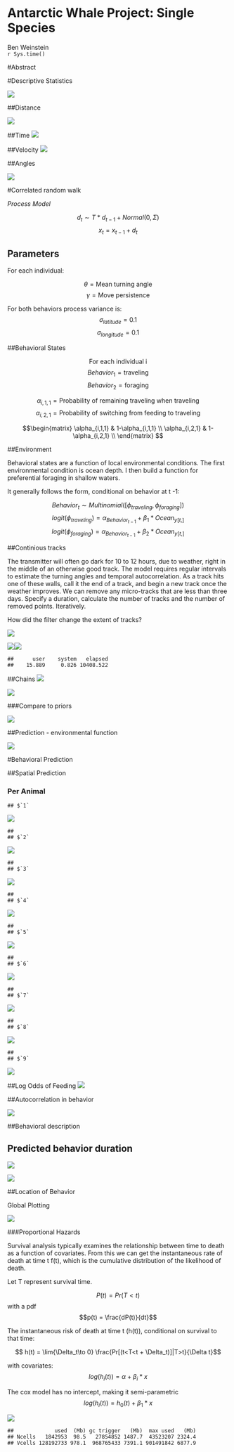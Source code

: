 # Antarctic Whale Project: Single Species
Ben Weinstein  
`r Sys.time()`  





#Abstract



#Descriptive Statistics


![](SingleSpecies_files/figure-html/unnamed-chunk-5-1.png)<!-- -->

##Distance

![](SingleSpecies_files/figure-html/unnamed-chunk-6-1.png)<!-- -->

##Time 
![](SingleSpecies_files/figure-html/unnamed-chunk-7-1.png)<!-- -->

##Velocity
![](SingleSpecies_files/figure-html/unnamed-chunk-8-1.png)<!-- -->

##Angles

![](SingleSpecies_files/figure-html/unnamed-chunk-9-1.png)<!-- -->

#Correlated random walk

*Process Model*

$$ d_{t} \sim T*d_{t-1} + Normal(0,\Sigma)$$
$$ x_t = x_{t-1} + d_{t} $$

## Parameters

For each individual:

$$\theta = \text{Mean turning angle}$$
$$\gamma = \text{Move persistence} $$

For both behaviors process variance is:
$$ \sigma_{latitude} = 0.1$$
$$ \sigma_{longitude} = 0.1$$

##Behavioral States

$$ \text{For each individual i}$$
$$ Behavior_1 = \text{traveling}$$
$$ Behavior_2 = \text{foraging}$$

$$ \alpha_{i,1,1} = \text{Probability of remaining traveling when traveling}$$
$$\alpha_{i,2,1} = \text{Probability of switching from feeding to traveling}$$

$$\begin{matrix}
  \alpha_{i,1,1} & 1-\alpha_{i,1,1} \\
  \alpha_{i,2,1} & 1-\alpha_{i,2,1} \\
\end{matrix}
$$

##Environment

Behavioral states are a function of local environmental conditions. The first environmental condition is ocean depth. I then build a function for preferential foraging in shallow waters.

It generally follows the form, conditional on behavior at t -1:

$$Behavior_t \sim Multinomial([\phi_{traveling},\phi_{foraging}])$$
$$logit(\phi_{traveling}) = \alpha_{Behavior_{t-1}} + \beta_1 * Ocean_{y[t,]}$$
$$logit(\phi_{foraging}) = \alpha_{Behavior_{t-1}} + \beta_2 * Ocean_{y[t,]}$$




##Continious tracks

The transmitter will often go dark for 10 to 12 hours, due to weather, right in the middle of an otherwise good track. The model requires regular intervals to estimate the turning angles and temporal autocorrelation. As a track hits one of these walls, call it the end of a track, and begin a new track once the weather improves. We can remove any micro-tracks that are less than three days.
Specify a duration, calculate the number of tracks and the number of removed points. Iteratively.





How did the filter change the extent of tracks?

![](SingleSpecies_files/figure-html/unnamed-chunk-13-1.png)<!-- -->

![](SingleSpecies_files/figure-html/unnamed-chunk-14-1.png)<!-- -->![](SingleSpecies_files/figure-html/unnamed-chunk-14-2.png)<!-- -->




```
##      user    system   elapsed 
##    15.889     0.826 10408.522
```

##Chains
![](SingleSpecies_files/figure-html/unnamed-chunk-17-1.png)<!-- -->

![](SingleSpecies_files/figure-html/unnamed-chunk-18-1.png)<!-- -->

###Compare to priors

![](SingleSpecies_files/figure-html/unnamed-chunk-19-1.png)<!-- -->

##Prediction - environmental function

![](SingleSpecies_files/figure-html/unnamed-chunk-20-1.png)<!-- -->

#Behavioral Prediction



##Spatial Prediction

### Per Animal

```
## $`1`
```

![](SingleSpecies_files/figure-html/unnamed-chunk-22-1.png)<!-- -->

```
## 
## $`2`
```

![](SingleSpecies_files/figure-html/unnamed-chunk-22-2.png)<!-- -->

```
## 
## $`3`
```

![](SingleSpecies_files/figure-html/unnamed-chunk-22-3.png)<!-- -->

```
## 
## $`4`
```

![](SingleSpecies_files/figure-html/unnamed-chunk-22-4.png)<!-- -->

```
## 
## $`5`
```

![](SingleSpecies_files/figure-html/unnamed-chunk-22-5.png)<!-- -->

```
## 
## $`6`
```

![](SingleSpecies_files/figure-html/unnamed-chunk-22-6.png)<!-- -->

```
## 
## $`7`
```

![](SingleSpecies_files/figure-html/unnamed-chunk-22-7.png)<!-- -->

```
## 
## $`8`
```

![](SingleSpecies_files/figure-html/unnamed-chunk-22-8.png)<!-- -->

```
## 
## $`9`
```

![](SingleSpecies_files/figure-html/unnamed-chunk-22-9.png)<!-- -->

##Log Odds of Feeding
![](SingleSpecies_files/figure-html/unnamed-chunk-23-1.png)<!-- -->

##Autocorrelation in behavior

![](SingleSpecies_files/figure-html/unnamed-chunk-24-1.png)<!-- -->

##Behavioral description

## Predicted behavior duration
![](SingleSpecies_files/figure-html/unnamed-chunk-25-1.png)<!-- -->

![](SingleSpecies_files/figure-html/unnamed-chunk-26-1.png)<!-- -->

##Location of Behavior



Global Plotting

![](SingleSpecies_files/figure-html/unnamed-chunk-28-1.png)<!-- -->

###Proportional Hazards

Survival analysis typically examines the relationship between time to death as a function of covariates. From this we can get the instantaneous rate of death at time t f(t), which is the cumulative distribution of the likelihood of death.

Let T represent survival time.

$$ P(t) = Pr(T<t)$$ 
with a pdf
$$p(t) = \frac{dP(t)}{dt}$$

The instantaneous risk of death at time t (h(t)), conditional on survival to that time:

$$ h(t) = \lim{\Delta_t\to 0} \frac{Pr[(t<T<t + \Delta_t)]|T>t}{\Delta t}$$

with covariates:
$$log (h_i(t)) = \alpha + \beta_i *x$$

The cox model has no intercept, making it semi-parametric
$$ log(h_i(t)) = h_0(t) + \beta_1 * x$$

![](SingleSpecies_files/figure-html/unnamed-chunk-29-1.png)<!-- -->


```
##             used  (Mb) gc trigger   (Mb)  max used   (Mb)
## Ncells   1842953  98.5   27854852 1487.7  43523207 2324.4
## Vcells 128192733 978.1  968765433 7391.1 901491842 6877.9
```
